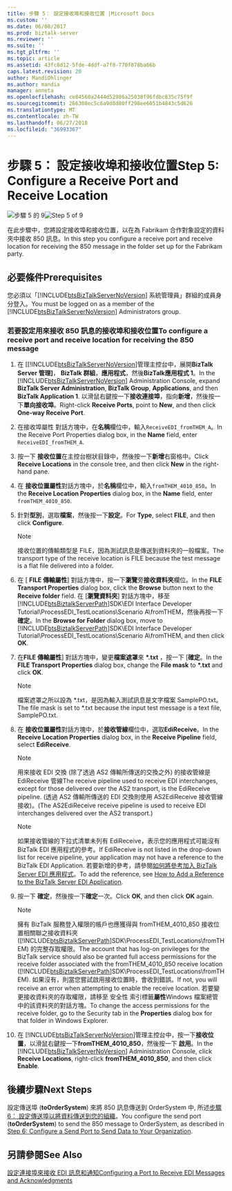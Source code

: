 ```yaml
---
title: 步驟 5： 設定接收埠和接收位置 |Microsoft Docs
ms.custom: ''
ms.date: 06/08/2017
ms.prod: biztalk-server
ms.reviewer: ''
ms.suite: ''
ms.tgt_pltfrm: ''
ms.topic: article
ms.assetid: 43fc8d12-5fde-4ddf-a7f0-770f078ba66b
caps.latest.revision: 20
author: MandiOhlinger
ms.author: mandia
manager: anneta
ms.openlocfilehash: ce84560a2444d52986a25038f96fdbc835c75f9f
ms.sourcegitcommit: 266308ec5c6a9d8d80ff298ee6051b4843c5d626
ms.translationtype: MT
ms.contentlocale: zh-TW
ms.lasthandoff: 06/27/2018
ms.locfileid: "36993367"
---
```

# <a name="step-5-configure-a-receive-port-and-receive-location"></a><span data-ttu-id="2593a-102">步驟 5： 設定接收埠和接收位置</span><span class="sxs-lookup"><span data-stu-id="2593a-102">Step 5: Configure a Receive Port and Receive Location</span></span>
<span data-ttu-id="2593a-103">![步驟 5 的 9](../adapters-and-accelerators/wcf-lob-adapter-sdk/media/step-5of9.gif "Step_5of9")</span><span class="sxs-lookup"><span data-stu-id="2593a-103">![Step 5 of 9](../adapters-and-accelerators/wcf-lob-adapter-sdk/media/step-5of9.gif "Step_5of9")</span></span>  
  
 <span data-ttu-id="2593a-104">在此步驟中，您將設定接收埠和接收位置，以在為 Fabrikam 合作對象設定的資料夾中接收 850 訊息。</span><span class="sxs-lookup"><span data-stu-id="2593a-104">In this step you configure a receive port and receive location for receiving the 850 message in the folder set up for the Fabrikam party.</span></span>  
  
## <a name="prerequisites"></a><span data-ttu-id="2593a-105">必要條件</span><span class="sxs-lookup"><span data-stu-id="2593a-105">Prerequisites</span></span>  
 <span data-ttu-id="2593a-106">您必須以「[!INCLUDE[btsBizTalkServerNoVersion](../includes/btsbiztalkservernoversion-md.md)] 系統管理員」群組的成員身分登入。</span><span class="sxs-lookup"><span data-stu-id="2593a-106">You must be logged on as a member of the [!INCLUDE[btsBizTalkServerNoVersion](../includes/btsbiztalkservernoversion-md.md)] Administrators group.</span></span>  
  
### <a name="to-configure-a-receive-port-and-receive-location-for-receiving-the-850-message"></a><span data-ttu-id="2593a-107">若要設定用來接收 850 訊息的接收埠和接收位置</span><span class="sxs-lookup"><span data-stu-id="2593a-107">To configure a receive port and receive location for receiving the 850 message</span></span>  
  
1. <span data-ttu-id="2593a-108">在 [[!INCLUDE[btsBizTalkServerNoVersion](../includes/btsbiztalkservernoversion-md.md)]管理主控台中，展開**BizTalk Server 管理]**， **BizTalk 群組**，**應用程式**，然後**BizTalk應用程式 1**。</span><span class="sxs-lookup"><span data-stu-id="2593a-108">In the [!INCLUDE[btsBizTalkServerNoVersion](../includes/btsbiztalkservernoversion-md.md)] Administration Console, expand **BizTalk Server Administration**, **BizTalk Group**, **Applications**, and then **BizTalk Application 1**.</span></span> <span data-ttu-id="2593a-109">以滑鼠右鍵按一下**接收連接埠**，指向**新增**，然後按一下**單向接收埠**。</span><span class="sxs-lookup"><span data-stu-id="2593a-109">Right-click **Receive Ports**, point to **New**, and then click **One-way Receive Port**.</span></span>  
  
2. <span data-ttu-id="2593a-110">在接收埠屬性 對話方塊中，在**名稱**欄位中，輸入`ReceiveEDI_fromTHEM_A`。</span><span class="sxs-lookup"><span data-stu-id="2593a-110">In the Receive Port Properties dialog box, in the **Name** field, enter `ReceiveEDI_fromTHEM_A`.</span></span>  
  
3. <span data-ttu-id="2593a-111">按一下 **接收位置**在主控台樹狀目錄中，然後按一下**新增**右窗格中。</span><span class="sxs-lookup"><span data-stu-id="2593a-111">Click **Receive Locations** in the console tree, and then click **New** in the right-hand pane.</span></span>  
  
4. <span data-ttu-id="2593a-112">在 **接收位置屬性**對話方塊中，於**名稱**欄位中，輸入`fromTHEM_4010_850`。</span><span class="sxs-lookup"><span data-stu-id="2593a-112">In the **Receive Location Properties** dialog box, in the **Name** field, enter `fromTHEM_4010_850`.</span></span>  
  
5. <span data-ttu-id="2593a-113">針對**型別**，選取**檔案**，然後按一下**設定**。</span><span class="sxs-lookup"><span data-stu-id="2593a-113">For **Type**, select **FILE**, and then click **Configure**.</span></span>  
  
   > [!NOTE]
   >  <span data-ttu-id="2593a-114">接收位置的傳輸類型是 FILE，因為測試訊息是傳送到資料夾的一般檔案。</span><span class="sxs-lookup"><span data-stu-id="2593a-114">The transport type of the receive location is FILE because the test message is a flat file delivered into a folder.</span></span>  
  
6. <span data-ttu-id="2593a-115">在 [ **FILE 傳輸屬性**] 對話方塊中，按一下**瀏覽**旁**接收資料夾**欄位。</span><span class="sxs-lookup"><span data-stu-id="2593a-115">In the **FILE Transport Properties** dialog box, click the **Browse** button next to the **Receive folder** field.</span></span> <span data-ttu-id="2593a-116">在 [**瀏覽資料夾**] 對話方塊中，移至[!INCLUDE[btsBiztalkServerPath](../includes/btsbiztalkserverpath-md.md)]SDK\EDI Interface Developer Tutorial\ProcessEDI_TestLocations\Scenario A\fromTHEM，然後再按一下**確定**。</span><span class="sxs-lookup"><span data-stu-id="2593a-116">In the **Browse for Folder** dialog box, move to [!INCLUDE[btsBiztalkServerPath](../includes/btsbiztalkserverpath-md.md)]SDK\EDI Interface Developer Tutorial\ProcessEDI_TestLocations\Scenario A\fromTHEM, and then click **OK**.</span></span>  
  
7. <span data-ttu-id="2593a-117">在**FILE 傳輸屬性**] 對話方塊中，變更**檔案遮罩**來 **\*.txt** ，按一下 [**確定**。</span><span class="sxs-lookup"><span data-stu-id="2593a-117">In the **FILE Transport Properties** dialog box, change the **File mask** to **\*.txt** and click **OK**.</span></span>  
  
   > [!NOTE]
   >  <span data-ttu-id="2593a-118">檔案遮罩之所以設為 \*.txt，是因為輸入測試訊息是文字檔案 SamplePO.txt。</span><span class="sxs-lookup"><span data-stu-id="2593a-118">The file mask is set to \*.txt because the input test message is a text file, SamplePO.txt.</span></span>  
  
8. <span data-ttu-id="2593a-119">在 **接收位置屬性**對話方塊中，於**接收管線**欄位中，選取**EdiReceive**。</span><span class="sxs-lookup"><span data-stu-id="2593a-119">In the **Receive Location Properties** dialog box, in the **Receive Pipeline** field, select **EdiReceive**.</span></span>  
  
   > [!NOTE]
   >  <span data-ttu-id="2593a-120">用來接收 EDI 交換 (除了透過 AS2 傳輸所傳送的交換之外) 的接收管線是 EdiReceive 管線</span><span class="sxs-lookup"><span data-stu-id="2593a-120">The receive pipeline used to receive EDI interchanges, except for those delivered over the AS2 transport, is the EdiReceive pipeline.</span></span> <span data-ttu-id="2593a-121">(透過 AS2 傳輸所傳送的 EDI 交換則使用 AS2EdiReceive 接收管線接收)。</span><span class="sxs-lookup"><span data-stu-id="2593a-121">(The AS2EdiReceive receive pipeline is used to receive EDI interchanges delivered over the AS2 transport.)</span></span>  
  
   > [!NOTE]
   >  <span data-ttu-id="2593a-122">如果接收管線的下拉式清單未列有 EdiReceive，表示您的應用程式可能沒有 BizTalk EDI 應用程式的參考。</span><span class="sxs-lookup"><span data-stu-id="2593a-122">If EdiReceive is not listed in the drop-down list for receive pipeline, your application may not have a reference to the BizTalk EDI Application.</span></span> <span data-ttu-id="2593a-123">若要新增的參考，請參閱[如何將參考加入 BizTalk Server EDI 應用程式](http://msdn.microsoft.com/library/7af066fb-372f-4709-b566-c8d6b4a9d782)。</span><span class="sxs-lookup"><span data-stu-id="2593a-123">To add the reference, see [How to Add a Reference to the BizTalk Server EDI Application](http://msdn.microsoft.com/library/7af066fb-372f-4709-b566-c8d6b4a9d782).</span></span>  
  
9. <span data-ttu-id="2593a-124">按一下  **確定**，然後按一下**確定**一次。</span><span class="sxs-lookup"><span data-stu-id="2593a-124">Click **OK**, and then click **OK** again.</span></span>  
  
   > [!NOTE]
   >  <span data-ttu-id="2593a-125">擁有 BizTalk 服務登入權限的帳戶也應獲得與 fromTHEM_4010_850 接收位置相關聯之接收資料夾 ([!INCLUDE[btsBiztalkServerPath](../includes/btsbiztalkserverpath-md.md)]SDK\ProcessEDI_TestLocations\fromTHEM) 的完整存取權限。</span><span class="sxs-lookup"><span data-stu-id="2593a-125">The account that has log-on privileges for the BizTalk service should also be granted full access permissions for the receive folder associated with the fromTHEM_4010_850 receive location ([!INCLUDE[btsBiztalkServerPath](../includes/btsbiztalkserverpath-md.md)]SDK\ProcessEDI_TestLocations\fromTHEM).</span></span> <span data-ttu-id="2593a-126">如果沒有，則當您嘗試啟用接收位置時，會收到錯誤。</span><span class="sxs-lookup"><span data-stu-id="2593a-126">If not, you will receive an error when attempting to enable the receive location.</span></span> <span data-ttu-id="2593a-127">若要變更接收資料夾的存取權限，請移至 安全性 索引標籤**屬性**Windows 檔案總管 中的該資料夾的對話方塊。</span><span class="sxs-lookup"><span data-stu-id="2593a-127">To change the access permissions for the receive folder, go to the Security tab in the **Properties** dialog box for that folder in Windows Explorer.</span></span>  
  
10. <span data-ttu-id="2593a-128">在 [!INCLUDE[btsBizTalkServerNoVersion](../includes/btsbiztalkservernoversion-md.md)]管理主控台中，按一下**接收位置**，以滑鼠右鍵按一下**fromTHEM_4010_850**，然後按一下 **啟用**。</span><span class="sxs-lookup"><span data-stu-id="2593a-128">In the [!INCLUDE[btsBizTalkServerNoVersion](../includes/btsbiztalkservernoversion-md.md)] Administration Console, click **Receive Locations**, right-click **fromTHEM_4010_850**, and then click **Enable**.</span></span>  
  
## <a name="next-steps"></a><span data-ttu-id="2593a-129">後續步驟</span><span class="sxs-lookup"><span data-stu-id="2593a-129">Next Steps</span></span>  
 <span data-ttu-id="2593a-130">設定傳送埠 (**toOrderSystem**) 來將 850 訊息傳送到 OrderSystem 中, 所述[步驟 6： 設定傳送埠以將資料傳送到您的組織](../core/step-6-configure-a-send-port-to-send-data-to-your-organization.md)。</span><span class="sxs-lookup"><span data-stu-id="2593a-130">You configure the send port (**toOrderSystem**) to send the 850 message to OrderSystem, as described in [Step 6: Configure a Send Port to Send Data to Your Organization](../core/step-6-configure-a-send-port-to-send-data-to-your-organization.md).</span></span>  
  
## <a name="see-also"></a><span data-ttu-id="2593a-131">另請參閱</span><span class="sxs-lookup"><span data-stu-id="2593a-131">See Also</span></span>  
 [<span data-ttu-id="2593a-132">設定連接埠來接收 EDI 訊息和通知</span><span class="sxs-lookup"><span data-stu-id="2593a-132">Configuring a Port to Receive EDI Messages and Acknowledgments</span></span>](../core/configuring-a-port-to-receive-edi-messages-and-acknowledgments.md)